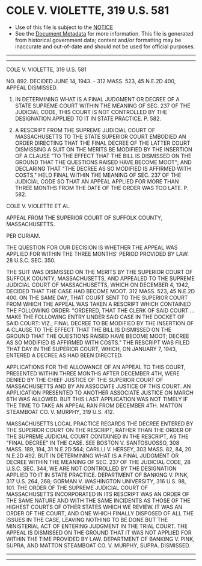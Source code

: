 ---
---

# COLE V. VIOLETTE, 319 U.S. 581

* Use of this file is subject to the [NOTICE](https://github.com/publicdocs/notice/blob/master/NOTICE)
* See the [Document Metadata](../../../) for more information.
  This file is generated from historical government data; content and/or formatting may be inaccurate and out-of-date and should not be used for official purposes.

----------
----------

COLE V. VIOLETTE, 319 U.S. 581

NO. 892.  DECIDED JUNE 14, 1943.  - 312 MASS. 523, 45 N.E.2D 400, APPEAL DISMISSED.

1.  IN DETERMINING WHAT IS A FINAL JUDGMENT OR DECREE OF A STATE SUPREME COURT WITHIN THE MEANING OF SEC. 237 OF THE JUDICIAL CODE, THIS COURT IS NOT CONTROLLED BY THE DESIGNATION APPLIED TO IT IN STATE PRACTICE.  P. 582.

2.  A RESCRIPT FROM THE SUPREME JUDICIAL COURT OF MASSACHUSETTS TO THE STATE SUPERIOR COURT EMBODIED AN ORDER DIRECTING THAT THE FINAL DECREE OF THE LATTER COURT DISMISSING A SUIT ON THE MERITS BE MODIFIED BY THE INSERTION OF A CLAUSE "TO THE EFFECT THAT THE BILL IS DISMISSED ON THE GROUND THAT THE QUESTIONS RAISED HAVE BECOME MOOT"; AND DECLARING THAT "THE DECREE AS SO MODIFIED IS AFFIRMED WITH COSTS," HELD FINAL WITHIN THE MEANING OF SEC. 237 OF THE JUDICIAL CODE SO THAT AN APPEAL APPLIED FOR MORE THAN THREE MONTHS FROM THE DATE OF THE ORDER WAS TOO LATE.  P. 582.

COLE V. VIOLETTE ET AL.

APPEAL FROM THE SUPERIOR COURT OF SUFFOLK COUNTY, MASSACHUSETTS.

PER CURIAM.

THE QUESTION FOR OUR DECISION IS WHETHER THE APPEAL WAS APPLIED FOR WITHIN THE THREE MONTHS' PERIOD PROVIDED BY LAW.  28 U.S.C. SEC. 350.

THE SUIT WAS DISMISSED ON THE MERITS BY THE SUPERIOR COURT OF SUFFOLK COUNTY, MASSACHUSETTS, AND APPEALED TO THE SUPREME JUDICIAL COURT OF MASSACHUSETTS, WHICH ON DECEMBER 4, 1942, DECIDED THAT THE CASE HAD BECOME MOOT.  312 MASS. 523, 45 N.E.2D 400.  ON THE SAME DAY, THAT COURT SENT TO THE SUPERIOR COURT FROM WHICH THE APPEAL WAS TAKEN A RESCRIPT WHICH CONTAINED THE FOLLOWING ORDER:  "ORDERED, THAT THE CLERK OF SAID COURT ...  MAKE THE FOLLOWING ENTRY UNDER SAID CASE IN THE DOCKET OF SAID COURT:  VIZ., FINAL DECREE TO BE MODIFIED BY THE INSERTION OF A CLAUSE TO THE EFFECT THAT THE BILL IS DISMISSED ON THE GROUND THAT THE QUESTIONS RAISED HAVE BECOME MOOT; DECREE AS SO MODIFIED IS AFFIRMED WITH COSTS."  THE RESCRIPT WAS FILED THAT DAY IN THE SUPERIOR COURT, WHICH, ON JANUARY 7, 1943, ENTERED A DECREE AS HAD BEEN DIRECTED.

APPLICATIONS FOR THE ALLOWANCE OF AN APPEAL TO THIS COURT, PRESENTED WITHIN THREE MONTHS AFTER DECEMBER 4TH, WERE DENIED BY THE CHIEF JUSTICE OF THE SUPERIOR COURT OF MASSACHUSETTS AND BY AN ASSOCIATE JUSTICE OF THIS COURT.  AN APPLICATION PRESENTED TO ANOTHER ASSOCIATE JUSTICE ON MARCH 6TH WAS ALLOWED.  BUT THIS LAST APPLICATION WAS NOT TIMELY IF THE TIME TO TAKE AN APPEAL RAN FROM DECEMBER 4TH.  MATTON STEAMBOAT CO. V. MURPHY, 319 U.S. 412.

MASSACHUSETTS LOCAL PRACTICE REGARDS THE DECREE ENTERED BY THE SUPERIOR COURT ON THE RESCRIPT, RATHER THAN THE ORDER OF THE SUPREME JUDICIAL COURT CONTAINED IN THE RESCRIPT, AS THE "FINAL DECREE" IN THE CASE.  SEE BOSTON V. SANTOSUOSSO, 308 MASS. 189, 194, 31 N.E.2D 564; CARILLI V. HERSEY, 303 MASS. 82, 84, 20 N.E.2D 492.  BUT IN DETERMINING WHAT IS A FINAL JUDGMENT OR DECREE WITHIN THE MEANING OF SEC. 237 OF THE JUDICIAL CODE, 28 U.S.C. SEC. 344, WE ARE NOT CONTROLLED BY THE DESIGNATION APPLIED TO IT IN STATE PRACTICE.  DEPARTMENT OF BANKING V. PINK, 317 U.S. 264, 268; GORMAN V. WASHINGTON UNIVERSITY, 316 U.S. 98, 101.  THE ORDER OF THE SUPREME JUDICIAL COURT OF MASSACHUSETTS INCORPORATED IN ITS RESCRIPT WAS AN ORDER OF THE SAME NATURE AND WITH THE SAME INCIDENTS AS THOSE OF THE HIGHEST COURTS OF OTHER STATES WHICH WE REVIEW.  IT WAS AN ORDER OF THE COURT, AND ONE WHICH FINALLY DISPOSED OF ALL THE ISSUES IN THE CASE, LEAVING NOTHING TO BE DONE BUT THE MINISTERIAL ACT OF ENTERING JUDGMENT IN THE TRIAL COURT.  THE APPEAL IS DISMISSED ON THE GROUND THAT IT WAS NOT APPLIED FOR WITHIN THE TIME PROVIDED BY LAW.  DEPARTMENT OF BANKING V. PINK, SUPRA, AND MATTON STEAMBOAT CO. V. MURPHY, SUPRA.  DISMISSED.


----------
----------

